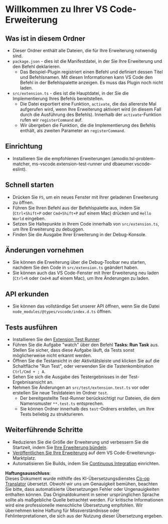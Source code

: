 <!--
CO_OP_TRANSLATOR_METADATA:
{
  "original_hash": "eae2c0ea18160a3e7a63ace7b53897d7",
  "translation_date": "2025-03-27T04:18:16+00:00",
  "source_file": "code\\07.Lab\\01\\AIPC\\extensions\\phi3ext\\vsc-extension-quickstart.md",
  "language_code": "de"
}
-->
# Willkommen zu Ihrer VS Code-Erweiterung

## Was ist in diesem Ordner

* Dieser Ordner enthält alle Dateien, die für Ihre Erweiterung notwendig sind.
* `package.json` - dies ist die Manifestdatei, in der Sie Ihre Erweiterung und den Befehl deklarieren.
  * Das Beispiel-Plugin registriert einen Befehl und definiert dessen Titel und Befehlsnamen. Mit diesen Informationen kann VS Code den Befehl in der Befehlspalette anzeigen. Es muss das Plugin noch nicht laden.
* `src/extension.ts` - dies ist die Hauptdatei, in der Sie die Implementierung Ihres Befehls bereitstellen.
  * Die Datei exportiert eine Funktion, `activate`, die das allererste Mal aufgerufen wird, wenn Ihre Erweiterung aktiviert wird (in diesem Fall durch die Ausführung des Befehls). Innerhalb der `activate`-Funktion rufen wir `registerCommand` auf.
  * Wir übergeben die Funktion, die die Implementierung des Befehls enthält, als zweiten Parameter an `registerCommand`.

## Einrichtung

* Installieren Sie die empfohlenen Erweiterungen (amodio.tsl-problem-matcher, ms-vscode.extension-test-runner und dbaeumer.vscode-eslint).

## Schnell starten

* Drücken Sie `F5`, um ein neues Fenster mit Ihrer geladenen Erweiterung zu öffnen.
* Führen Sie Ihren Befehl aus der Befehlspalette aus, indem Sie (`Ctrl+Shift+P` oder `Cmd+Shift+P` auf einem Mac) drücken und `Hello World` eingeben.
* Setzen Sie Haltepunkte in Ihrem Code innerhalb von `src/extension.ts`, um Ihre Erweiterung zu debuggen.
* Finden Sie die Ausgabe Ihrer Erweiterung in der Debug-Konsole.

## Änderungen vornehmen

* Sie können die Erweiterung über die Debug-Toolbar neu starten, nachdem Sie den Code in `src/extension.ts` geändert haben.
* Sie können auch das VS Code-Fenster mit Ihrer Erweiterung neu laden (`Ctrl+R` oder `Cmd+R` auf einem Mac), um Ihre Änderungen zu laden.

## API erkunden

* Sie können das vollständige Set unserer API öffnen, wenn Sie die Datei `node_modules/@types/vscode/index.d.ts` öffnen.

## Tests ausführen

* Installieren Sie den [Extension Test Runner](https://marketplace.visualstudio.com/items?itemName=ms-vscode.extension-test-runner).
* Führen Sie die Aufgabe "watch" über den Befehl **Tasks: Run Task** aus. Stellen Sie sicher, dass diese Aufgabe läuft, da Tests sonst möglicherweise nicht erkannt werden.
* Öffnen Sie die Testansicht in der Aktivitätsleiste und klicken Sie auf die Schaltfläche "Run Test", oder verwenden Sie die Tastenkombination `Ctrl/Cmd + ; A`.
* Sehen Sie sich die Ausgabe des Testergebnisses in der Test-Ergebnisansicht an.
* Nehmen Sie Änderungen an `src/test/extension.test.ts` vor oder erstellen Sie neue Testdateien im Ordner `test`.
  * Der bereitgestellte Test-Runner berücksichtigt nur Dateien, die dem Namensmuster `**.test.ts` entsprechen.
  * Sie können Ordner innerhalb des `test`-Ordners erstellen, um Ihre Tests beliebig zu strukturieren.

## Weiterführende Schritte

* Reduzieren Sie die Größe der Erweiterung und verbessern Sie die Startzeit, indem Sie [Ihre Erweiterung bündeln](https://code.visualstudio.com/api/working-with-extensions/bundling-extension?WT.mc_id=aiml-137032-kinfeylo).
* [Veröffentlichen Sie Ihre Erweiterung](https://code.visualstudio.com/api/working-with-extensions/publishing-extension?WT.mc_id=aiml-137032-kinfeylo) auf dem VS Code-Erweiterungs-Marktplatz.
* Automatisieren Sie Builds, indem Sie [Continuous Integration](https://code.visualstudio.com/api/working-with-extensions/continuous-integration?WT.mc_id=aiml-137032-kinfeylo) einrichten.

**Haftungsausschluss**:  
Dieses Dokument wurde mithilfe des KI-Übersetzungsdienstes [Co-op Translator](https://github.com/Azure/co-op-translator) übersetzt. Obwohl wir uns um Genauigkeit bemühen, beachten Sie bitte, dass automatisierte Übersetzungen Fehler oder Ungenauigkeiten enthalten können. Das Originaldokument in seiner ursprünglichen Sprache sollte als maßgebliche Quelle betrachtet werden. Für kritische Informationen wird eine professionelle menschliche Übersetzung empfohlen. Wir übernehmen keine Haftung für Missverständnisse oder Fehlinterpretationen, die sich aus der Nutzung dieser Übersetzung ergeben.